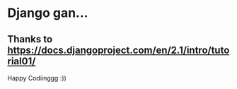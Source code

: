 # Django gan...
## Thanks to https://docs.djangoproject.com/en/2.1/intro/tutorial01/ 
Happy Codiinggg :))